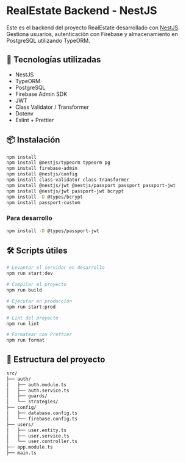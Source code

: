 # RealEstate Backend - NestJS

Este es el backend del proyecto RealEstate desarrollado con [NestJS](https://nestjs.com/). Gestiona usuarios, autenticación con Firebase y almacenamiento en PostgreSQL utilizando TypeORM.

## 🚀 Tecnologías utilizadas

- NestJS
- TypeORM
- PostgreSQL
- Firebase Admin SDK
- JWT
- Class Validator / Transformer
- Dotenv
- Eslint + Prettier

## 📦 Instalación

```bash
npm install
npm install @nestjs/typeorm typeorm pg
npm install firebase-admin
npm install @nestjs/config
npm install class-validator class-transformer
npm install @nestjs/jwt @nestjs/passport passport passport-jwt
npm install @nestjs/jwt passport-jwt bcrypt
npm install -D @types/bcrypt
npm install passport-custom

```

### Para desarrollo

```bash
npm install -D @types/passport-jwt
```

## 🛠 Scripts útiles

```bash
# Levantar el servidor en desarrollo
npm run start:dev

# Compilar el proyecto
npm run build

# Ejecutar en producción
npm run start:prod

# Lint del proyecto
npm run lint

# Formatear con Prettier
npm run format

```

## 🧪 Estructura del proyecto

```bash
src/
├── auth/
│   ├── auth.module.ts
│   ├── auth.service.ts
│   ├── guards/
│   └── strategies/
├── config/
│   ├── database.config.ts
│   └── firebase.config.ts
├── users/
│   ├── user.entity.ts
│   ├── user.service.ts
│   └── user.controller.ts
├── app.module.ts
├── main.ts


```
